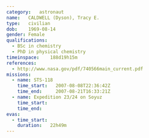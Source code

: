 ```yaml
---
category:	astronaut
name:	CALDWELL (Dyson), Tracy E.
type:	civilian
dob:	1969-08-14
gender:	Female
qualifications:
  - BSc in chemistry
  - PhD in physical chemistry
timeinspace:	188d19h15m
references:
  - http://www.nasa.gov/pdf/740566main_current.pdf
missions:
  - name: STS-118
    time_start:   2007-08-08T22:36:42Z
    time_end:     2007-08-21T16:33:21Z
  - name: Expedition 23/24 on Soyuz
    time_start:   
    time_end:     
evas:
  - time_start: 
    duration:   22h49m
---
```

